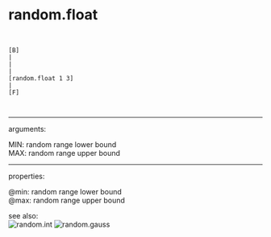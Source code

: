 # random.float

```


[B]
|
|
|
[random.float 1 3]
|
[F]

            
```
---
arguments:

MIN: random range lower bound<br>
MAX: random range upper bound<br>

---
properties:

@min: random range lower bound<br>
@max: random range upper bound<br>

see also:<br>
![random.int]("img/object_random.int.png")
![random.gauss]("img/object_random.gauss.png")
